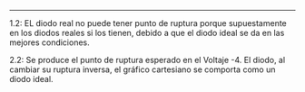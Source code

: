 ----

1.2:
EL diodo real no puede tener punto de ruptura porque supuestamente en los diodos reales si los tienen, debido a que el diodo ideal se da en las mejores condiciones. 

2.2:
Se produce el punto de ruptura esperado en el Voltaje -4.
El diodo, al cambiar su ruptura inversa, el gráfico cartesiano se comporta como un diodo ideal. 

